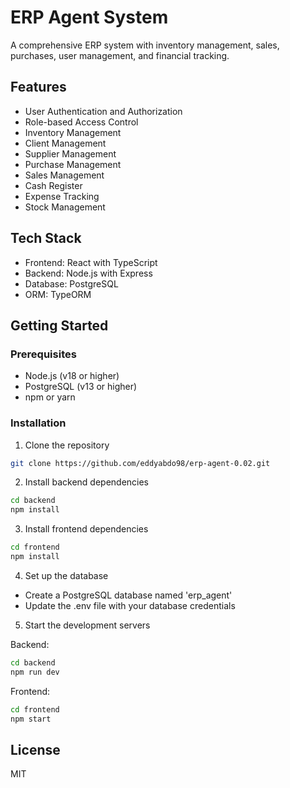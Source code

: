 # ERP Agent System

A comprehensive ERP system with inventory management, sales, purchases, user management, and financial tracking.

## Features

- User Authentication and Authorization
- Role-based Access Control
- Inventory Management
- Client Management
- Supplier Management
- Purchase Management
- Sales Management
- Cash Register
- Expense Tracking
- Stock Management

## Tech Stack

- Frontend: React with TypeScript
- Backend: Node.js with Express
- Database: PostgreSQL
- ORM: TypeORM

## Getting Started

### Prerequisites

- Node.js (v18 or higher)
- PostgreSQL (v13 or higher)
- npm or yarn

### Installation

1. Clone the repository
```bash
git clone https://github.com/eddyabdo98/erp-agent-0.02.git
```

2. Install backend dependencies
```bash
cd backend
npm install
```

3. Install frontend dependencies
```bash
cd frontend
npm install
```

4. Set up the database
- Create a PostgreSQL database named 'erp_agent'
- Update the .env file with your database credentials

5. Start the development servers

Backend:
```bash
cd backend
npm run dev
```

Frontend:
```bash
cd frontend
npm start
```

## License

MIT
